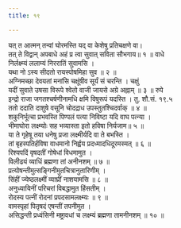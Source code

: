 ```yaml
---
title: १९

---
```

यत् त आत्मन् तन्वां घोरमस्ति यद् वा केशेषु प्रतिचक्षणे वा।  
तत् ते विद्वान् अपबाधे अहं प्र त्वा सुवात् सविता सौभगाय॥ १ ॥ वाधे  
निर्लक्ष्म्यं ललाम्यं निररातिं सुवामसि ।  
यथा नो ऽस्य सीदतो रायस्पोषमिहा सुव ॥ २ ॥  
अग्निमच्छा देवयतां मनांसि चक्षूंषीव सूर्यं सं चरन्ति । चक्षुं  
यदीं सुवाते उषसा विरूपे श्वेतो वाजी जायसे अग्रे अह्नाम् ॥ ३ ॥ रुपे  
इन्द्रो राजा जगतश्चर्षणीनामधि क्षमि विषुरूपं यदस्ति । तु. शौ.सं. १९.५  
ततो ददाति दाशुषे वसूनि चोदद्राध उपस्तुतश्चिदर्वाक् ॥ ४ ॥  
शकुनिर्भूत्चा प्रभवस्ति पिण्पलं पत्या निविष्टा यदि वाघ पत्न्या ।  
भीमाघोरा लक्ष्म्योः सह भव्यास्ता इतो हविषा निर्यजाम॥ ५ ॥  
या ते गृहेषू तया धनेषु प्रजा लक्ष्मीर्यदि वा ते बभस्ति ।  
तां बृहस्पतिर्हविषा वाधमानो निर्ह्वय प्रदध्मादधिदूरमस्मत् ॥ ६ ॥  
रिश्यपदिं वृषदतीं गोषेधां विधमामुत ।  
विलीढयं व्याधिं ब्रह्मणा तां अनीनशम् ॥ ७ ॥  
प्रत्योषन्तीमुत्सङ्गिनीमुतचित्रानुतारिणीम् ।  
सिंहीं ज्येष्ठलक्ष्मीं व्याघ्रीं नाशयामसि ॥ ८ ॥  
अनुध्यायिनीं परिचरां विबद्धामुत हिंसतीम् ।  
रोदस्य पत्नीं रोदनां प्रपदसामलक्ष्म्यः ॥ ९ ॥  
वामस्पृहां पितृषदं एषन्तीं तपनीमुत ।  
असिद्धन्ती प्रध्वंसिनी मष्ट्रावधां च लक्ष्म्यं ब्रह्मणा तामनीनशम् ॥ १० ॥  